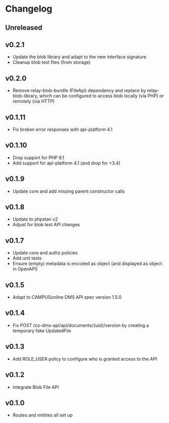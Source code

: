 # Changelog

## Unreleased

## v0.2.1

- Update the blob library and adapt to the new interface signature
- Cleanup blob test files (from storage)

## v0.2.0

- Remove relay-blob-bundle (FileApi) dependency and replace by relay-blob-library, which can be configured to access
  blob locally (via PHP) or remotely (via HTTP)

## v0.1.11

* Fix broken error responses with api-platform 4.1

## v0.1.10

* Drop support for PHP 8.1
* Add support for api-platform 4.1 (and drop for <3.4)

## v0.1.9

* Update core and add missing parent constructor calls

## v0.1.8

* Update to phpstan v2
* Adjust for blob test API changes

## v0.1.7

* Update core and authz policies
* Add unit tests
* Ensure (empty) metadata is encoded as object (and displayed as object in OpenAPI)

## v0.1.5

* Adapt to CAMPUSonline DMS API spec version 1.5.0

## v0.1.4
 
* Fix POST /co-dms-api/api/documents/{uid}/version by creating a temporary fake UpdatedFile

## v0.1.3

* Add ROLE_USER policy to configure who is granted access to the API

## v0.1.2

* Integrate Blob File API

## v0.1.0

* Routes and entities all set up